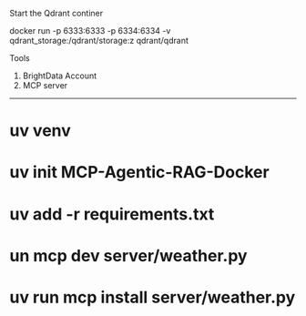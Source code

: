 Start the Qdrant continer

docker run -p 6333:6333 -p 6334:6334 -v qdrant_storage:/qdrant/storage:z qdrant/qdrant

Tools
1. BrightData Account
2. MCP server

------------
# uv venv
# uv init MCP-Agentic-RAG-Docker 
# uv add -r requirements.txt
# un mcp dev server/weather.py 
# uv run mcp install server/weather.py